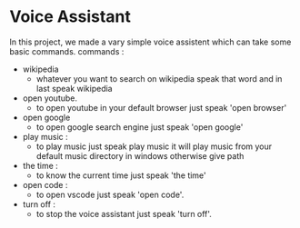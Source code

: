 # Voice Assistant  

In this project, we made a vary simple voice assistent which can take some basic commands.
commands :

- wikipedia
  - whatever you want to search on wikipedia speak that word and in last speak wikipedia
- open youtube.
  - to open youtube in your default browser just speak 'open browser'
- open google
  - to open google search engine just speak 'open google'
- play music :
  - to play music just speak play music it will play music from your default music directory in windows otherwise give path
- the time :
  - to know the current time just speak 'the time'
- open code :
  - to open vscode just speak 'open code'.
- turn off :
  - to stop the voice assistant just speak 'turn off'.
